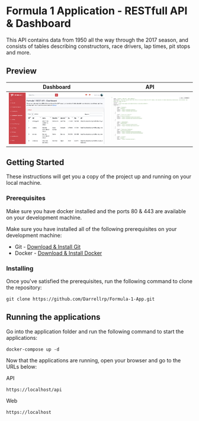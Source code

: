 # Formula 1 Application - RESTfull API & Dashboard
This API contains data from 1950 all the way through the 2017 season, and consists of tables describing constructors, race drivers, lap times, pit stops and more.

## Preview
Dashboard             |  API
:-------------------------:|:-------------------------:
![Formula 1 Dashboard preview](Formula-1-Web/src/assets/img/dashboard-preview.png "Formula 1 Dashboard preview") | ![Formula 1 API preview](Formula-1-Web/src/assets/img/api-preview.png "Formula 1 API preview")

## Getting Started

These instructions will get you a copy of the project up and running on your local machine.

### Prerequisites

Make sure you have docker installed and the ports 80 & 443 are available on your development machine.

Make sure you have installed all of the following prerequisites on your development machine:
* Git - [Download & Install Git](https://git-scm.com/downloads)
* Docker - [Download & Install Docker](https://www.docker.com/products/docker-desktop)

### Installing

Once you've satisfied the prerequisites, run the following command to clone the repository:
```
git clone https://github.com/Darrellrp/Formula-1-App.git
```

## Running the applications

Go into the application folder and run the following command to start the applications:
```
docker-compose up -d
```

Now that the applications are running, open your browser and go to the URLs below:

API
```
https://localhost/api
```

Web
```
https://localhost
```